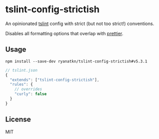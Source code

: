 # tslint-config-strictish

An opinionated [tslint](https://github.com/palantir/tslint)
config with strict (but not too strict!) conventions.

Disables all formatting options that overlap with [prettier](https://github.com/prettier/prettier).

## Usage
    npm install --save-dev ryanatkn/tslint-config-strictish#v5.3.1

```javascript
// tslint.json
{
  "extends": ["tslint-config-strictish"],
  "rules": {
    // overrides
    "curly": false
  }
}
```

## License
MIT
